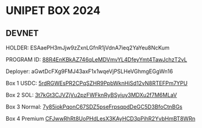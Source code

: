 # UNIPET BOX 2024

## DEVNET

HOLDER: ESAaePH3mJjw9zZxnLGfnR1jVdnA7ieq2YaYeu8NcKum

PROGRAM ID: [88R4EnKBkAZ746qLeMDVmvYL4DfeyYmt4TawJchzT2vL](https://explorer.solana.com/address/88R4EnKBkAZ746qLeMDVmvYL4DfeyYmt4TawJchzT2vL?cluster=devnet)

Deployer: aGwtDcFXg9FMJ43axF1x1wqeVjPSLHeVGhmgEGgWn16

Box 1 USDC: [5rdRGWEsPR2CPqSZHR9PpbWknHiSd12vN8RTEFPm7YPU](https://explorer.solana.com/address/5rdRGWEsPR2CPqSZHR9PpbWknHiSd12vN8RTEFPm7YPU?cluster=devnet)

Box 2 SOL: [3t7kGt3CJVZjVu2pzFWFknRyBSyiuy3MDXu2f7M6MLaV](https://explorer.solana.com/address/3t7kGt3CJVZjVu2pzFWFknRyBSyiuy3MDXu2f7M6MLaV?cluster=devnet)

Box 3 Normal: [7y85iokPqonC67SDZ5pseFrpsqpdDeGC5D3BfoCtnBGs](https://explorer.solana.com/address/7y85iokPqonC67SDZ5pseFrpsqpdDeGC5D3BfoCtnBGs?cluster=devnet)

Box 4 Premium [CFJwwRhRt8UoPHdLesX3KAyHCD3pPihR2YvbHmBT8WRn](https://explorer.solana.com/address/CFJwwRhRt8UoPHdLesX3KAyHCD3pPihR2YvbHmBT8WRn?cluster=devnet)
